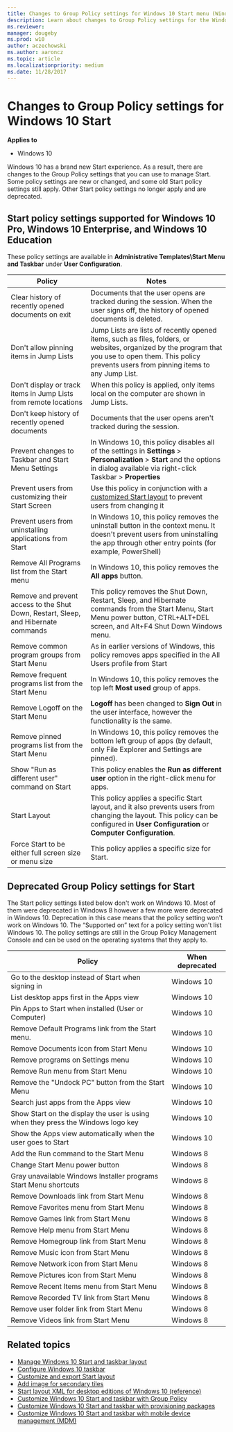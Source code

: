```yaml
---
title: Changes to Group Policy settings for Windows 10 Start menu (Windows 10)
description: Learn about changes to Group Policy settings for the Windows 10 Start menu. Also, learn about the new Windows 10 Start experience.
ms.reviewer: 
manager: dougeby
ms.prod: w10
author: aczechowski
ms.author: aaroncz
ms.topic: article
ms.localizationpriority: medium
ms.date: 11/28/2017
---
```


# Changes to Group Policy settings for Windows 10 Start


**Applies to**

-   Windows 10

Windows 10 has a brand new Start experience. As a result, there are changes to the Group Policy settings that you can use to manage Start. Some policy settings are new or changed, and some old Start policy settings still apply. Other Start policy settings no longer apply and are deprecated.

## Start policy settings supported for Windows 10 Pro, Windows 10 Enterprise, and Windows 10 Education


These policy settings are available in **Administrative Templates\\Start Menu and Taskbar** under **User Configuration**.

|Policy|Notes|
|--- |--- |
|Clear history of recently opened documents on exit|Documents that the user opens are tracked during the session. When the user signs off, the history of opened documents is deleted.|
|Don't allow pinning items in Jump Lists|Jump Lists are lists of recently opened items, such as files, folders, or websites, organized by the program that you use to open them. This policy prevents users from pinning items to any Jump List.|
|Don't display or track items in Jump Lists from remote locations|When this policy is applied, only items local on the computer are shown in Jump Lists.|
|Don't keep history of recently opened documents|Documents that the user opens aren't tracked during the session.|
|Prevent changes to Taskbar and Start Menu Settings|In Windows 10, this policy disables all of the settings in **Settings** > **Personalization** > **Start** and the options in dialog available via right-click Taskbar > **Properties**|
|Prevent users from customizing their Start Screen|Use this policy in conjunction with a [customized Start layout](windows-10-start-layout-options-and-policies.md) to prevent users from changing it|
|Prevent users from uninstalling applications from Start|In Windows 10, this policy removes the uninstall button in the context menu. It doesn't prevent users from uninstalling the app through other entry points (for example, PowerShell)|
|Remove All Programs list from the Start menu|In Windows 10, this policy removes the **All apps** button.|
|Remove and prevent access to the Shut Down, Restart, Sleep, and Hibernate commands|This policy removes the Shut Down, Restart, Sleep, and Hibernate commands from the Start Menu, Start Menu power button, CTRL+ALT+DEL screen, and Alt+F4 Shut Down Windows menu.|
|Remove common program groups from Start Menu|As in earlier versions of Windows, this policy removes apps specified in the All Users profile from Start|
|Remove frequent programs list from the Start Menu|In Windows 10, this policy removes the top left **Most used** group of apps.|
|Remove Logoff on the Start Menu|**Logoff** has been changed to **Sign Out** in the user interface, however the functionality is the same.|
|Remove pinned programs list from the Start Menu|In Windows 10, this policy removes the bottom left group of apps (by default, only File Explorer and Settings are pinned).|
|Show "Run as different user" command on Start|This policy enables the **Run as different user** option in the right-click menu for apps.|
|Start Layout|This policy applies a specific Start layout, and it also prevents users from changing the layout. This policy can be configured in **User Configuration** or **Computer Configuration**.|
|Force Start to be either full screen size or menu size|This policy applies a specific size for Start.|
 

## <a href="" id="deprecated-group-policy-settings-for-start-"></a>Deprecated Group Policy settings for Start


The Start policy settings listed below don't work on Windows 10. Most of them were deprecated in Windows 8 however a few more were deprecated in Windows 10. Deprecation in this case means that the policy setting won't work on Windows 10. The “Supported on” text for a policy setting won't list Windows 10. The policy settings are still in the Group Policy Management Console and can be used on the operating systems that they apply to.

| Policy                                                                           | When deprecated |
|----------------------------------------------------------------------------------|-----------------|
| Go to the desktop instead of Start when signing in                               | Windows 10      |
| List desktop apps first in the Apps view                                         | Windows 10      |
| Pin Apps to Start when installed (User or Computer)                              | Windows 10      |
| Remove Default Programs link from the Start menu.                                | Windows 10      |
| Remove Documents icon from Start Menu                                            | Windows 10      |
| Remove programs on Settings menu                                                 | Windows 10      |
| Remove Run menu from Start Menu                                                  | Windows 10      |
| Remove the "Undock PC" button from the Start Menu                                | Windows 10      |
| Search just apps from the Apps view                                              | Windows 10      |
| Show Start on the display the user is using when they press the Windows logo key | Windows 10      |
| Show the Apps view automatically when the user goes to Start                     | Windows 10      |
| Add the Run command to the Start Menu                                            | Windows 8       |
| Change Start Menu power button                                                   | Windows 8       |
| Gray unavailable Windows Installer programs Start Menu shortcuts                 | Windows 8       |
| Remove Downloads link from Start Menu                                            | Windows 8       |
| Remove Favorites menu from Start Menu                                            | Windows 8       |
| Remove Games link from Start Menu                                                | Windows 8       |
| Remove Help menu from Start Menu                                                 | Windows 8       |
| Remove Homegroup link from Start Menu                                            | Windows 8       |
| Remove Music icon from Start Menu                                                | Windows 8       |
| Remove Network icon from Start Menu                                              | Windows 8       |
| Remove Pictures icon from Start Menu                                             | Windows 8       |
| Remove Recent Items menu from Start Menu                                         | Windows 8       |
| Remove Recorded TV link from Start Menu                                          | Windows 8       |
| Remove user folder link from Start Menu                                          | Windows 8       |
| Remove Videos link from Start Menu                                               | Windows 8       |

 

## Related topics

- [Manage Windows 10 Start and taskbar layout](windows-10-start-layout-options-and-policies.md)
- [Configure Windows 10 taskbar](configure-windows-10-taskbar.md)
- [Customize and export Start layout](customize-and-export-start-layout.md)
- [Add image for secondary tiles](start-secondary-tiles.md)
- [Start layout XML for desktop editions of Windows 10 (reference)](start-layout-xml-desktop.md)
- [Customize Windows 10 Start and taskbar with Group Policy](customize-windows-10-start-screens-by-using-group-policy.md)
- [Customize Windows 10 Start and taskbar with provisioning packages](customize-windows-10-start-screens-by-using-provisioning-packages-and-icd.md)
- [Customize Windows 10 Start and taskbar with mobile device management (MDM)](customize-windows-10-start-screens-by-using-mobile-device-management.md)





